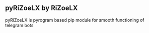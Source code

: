 <h2> pyRiZoeLX by RiZoeLX </h2>

pyRiZoeLX is pyrogram based pip module for smooth functioning of telegram bots

